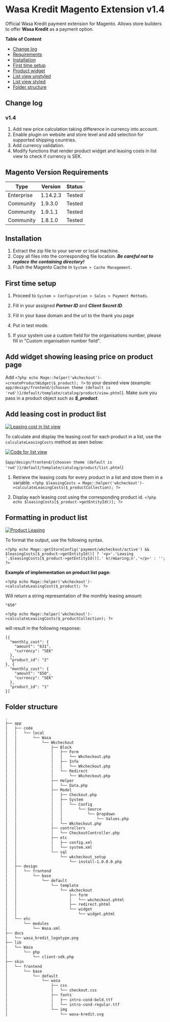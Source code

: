 # Wasa Kredit Magento Extension v1.4
Official Wasa Kredit payment extension for Magento. Allows store builders to offer **Wasa Kredit** as a payment option.


**Table of Content**

* [Change log](#change_log)
* [Requirements](#requirements)
* [Installation](#installation)
* [First time setup](#first_time_setup)
* [Product widget](#product_widget)
* [List view unstyled](#list_view_unstyled)
* [List view styled](#list_view_styled)
* [Folder structure](#folder_structure)

## <a name="change_log"></a>Change log
### v1.4         
1. Add new price calculation taking difference in currency into account.
2. Enable plugin on website and store level and add selection for supported shipping countries.
3. Add currency validation. 
4. Modify functions that render product widget and leasing costs in list view to check if currency is SEK.


## <a name="requirements">Magento Version Requirements</a>

Type       | Version            | Status              
---------- | ------------------ |  ------------------ 
Enterprise | 1.14.2.3           | Tested              
Community  | 1.9.3.0            | Tested              
Community  | 1.9.1.1            | Tested              
Community  | 1.8.1.0            | Tested              


## <a name="installation">Installation</a>

1. Extract the zip file to your server or local machine. 
2. Copy all files into the corresponding file location. ***Be careful not to replace the containing directory!***
3. Flush the Magento Cache in `System > Cache Management`.

## <a name="first_time_setup">First time setup</a>

1. Proceed to `System > Configuration > Sales > Payment Methods`.

2. Fill in your assigned ***Partner ID*** and ***Client Secret ID***.

3. Fill in your base domain and the url to the thank you page

4. Put in test mode.

5. If your system use a custom field for the organisations number, please fill in "Custom organisation number field".



## <a name="product_widget">Add widget showing leasing price on product page</a>

Add `<?php echo Mage::helper('wkcheckout')->createProductWidget($_product); ?>` to your desired view (example: `app/design/frontend/{choosen theme (default is 'rwd')}/default/template/catalog/product/view.phtml`). Make sure you pass in a product object such as ***$_product***.


## <a name="list_view_unstyled">Add leasing cost in product list</a>
[![Leasing cost in list view](https://static1.squarespace.com/static/59f2fd114c0dbf9244a51738/t/5a0422c90d9297d3168e7fe6/1510559477448/product-list-leasing.png?format=500w)]()

To calculate and display the leasing cost for each product in a list, use the `calculateLeasingCosts` method as seen below:

[![Code for list view](https://static1.squarespace.com/static/59f2fd114c0dbf9244a51738/t/5a04232c652deabdd321676c/1510220595471/product-list-example.png?format=750w)]()

(`app/design/frontend/{choosen theme (default is 'rwd')}/default/template/catalog/product/list.phtml`)

1. Retrieve the leasing costs for every product in a list and store them in a variable.
`<?php $leasingCosts = Mage::helper('wkcheckout')->calculateLeasingCosts($_productCollection); ?>`

2. Display each leasing cost using the corresponding product id.
`<?php echo $leasingCosts[$_product->getEntityId()]; ?>`


## <a name="list_view_styled">Formatting in product list</a>

[![Product Leasing](https://static1.squarespace.com/static/59f2fd114c0dbf9244a51738/t/5a042347e2c4838e3f20d8e3/1510220621104/leasing-list-formatting.png?format=500w)]()

To format the output, use the following syntax.

```
<?php echo Mage::getStoreConfig('payment/wkcheckout/active') && $leasingCosts[$_product->getEntityId()] ? '<p>'.'Leasing '.$leasingCosts[$_product->getEntityId()].' kr/m&aring;n'.'</p>' : ''; ?>
```


**Example of implementation on product list page:**

```
<?php echo Mage::helper('wkcheckout')->calculateLeasingCost($_product); ?>
```
Will return a string representation of the monthly leasing amount:
```
"650"
```
```
<?php echo Mage::helper('wkcheckout')->calculateLeasingCosts($_productCollection); ?>
```
will result in the following response:
```
[{
  "monthly_cost": {
    "amount": "631",
    "currency": "SEK"
  },
  "product_id": "2"
}, {
  "monthly_cost": {
    "amount": "650",
    "currency": "SEK"
  },
  "product_id": "1"
}]
```



## <a name="folder_structure">Folder structure</a>

```sh
.
├── app
│   ├── code
│   │   └── local
│   │       └── Wasa
│   │           └── Wkcheckout
│   │               ├── Block
│   │               │   ├── Form
│   │               │   │   └── Wkcheckout.php
│   │               │   ├── Info
│   │               │   │   └── Wkcheckout.php
│   │               │   └── Redirect
│   │               │       └── Wkcheckout.php
│   │               ├── Helper
│   │               │   └── Data.php
│   │               ├── Model
│   │               │   ├── Checkout.php
│   │               │   ├── System
│   │               │   │   └── Config
│   │               │   │       └── Source
│   │               │   │           └── Dropdown
│   │               │   │               └── Values.php
│   │               │   └── Wkcheckout.php
│   │               ├── controllers
│   │               │   └── CheckoutController.php
│   │               ├── etc
│   │               │   ├── config.xml
│   │               │   └── system.xml
│   │               └── sql
│   │                   └── wkcheckout_setup
│   │                       └── install-1.0.0.0.php
│   ├── design
│   │   └── frontend
│   │       └── base
│   │           └── default
│   │               └── template
│   │                   └── wkcheckout
│   │                       ├── form
│   │                       │   └── wkcheckout.phtml
│   │                       ├── redirect.phtml
│   │                       └── widget
│   │                           └── widget.phtml
│   └── etc
│       └── modules
│           └── Wasa.xml
├── docs
│   └── wasa_kredit_logotype.png
├── lib
│   └── Wasa
│       └── php
│           └── client-sdk.php
├── skin
│   └── frontend
│       └── base
│           └── default
│               └── wasa
│                   ├── css
│                   │   └── checkout.css
│                   ├── fonts
│                   │   ├── intro-cond-bold.ttf
│                   │   └── intro-cond-regular.ttf
│                   └── img
│                       └── wasa-kredit.svg
```



